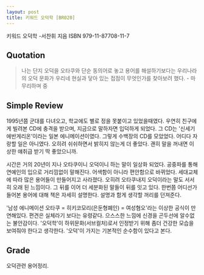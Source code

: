 ```yaml
---
layout: post
title: 키워드 오덕학 [BR020]
---
```


키워드 오덕학
-서찬휘 지음
ISBN 979-11-87708-11-7

## Quotation <i class="fa fa-quote-left" aria-hidden="true"></i>

>나는 단지 오덕을 오타쿠와 단순 동의어로 놓고 용어를 해설하기보다는 우리나라의 오덕 문화가 우리네 현실과 닿아 있는 접점이 무엇인가를 찾아보려 했다. - 마무리하며 중

## Simple Review <i class="fa fa-comment" aria-hidden="true"></i>

<span class="drop">1</span>995년쯤 군대를 다녀오고, 학교에도 별로 정을 못붙이고 있었을때였다. 우연히 친구에게 빌려본 CD에 충격을 받으며, 지금으로 말하자면 입덕하게 되었다. 그 CD는 '신세기 에반게리온'이라는 일본 에니메이션이였다. 그렇게 수백장의 CD를 모았었다. 어디다 자랑할 일은 아니였다. 오히려 쉬쉬하면서 밝히지 않는게 더 좋았다. 괜히 말을 꺼내면 이상한 얘취급 받기 딱 좋았으니까.

시간은 거의 20년이 지나 오타쿠이니 오덕이니 하는 말이 일상화 되었다. 공중파를 통해 연예인의 입으로 거리낌없이 말해진다. 어색함이 아니라 편안함으로 바뀌었다. 세대교체에 따라 많은 용어들이 만들어지고 사라졌다. 오히려 오타쿠내지 오덕이라는 말도 서서히 오래 된 느낌이다. 그 뒤를 이어 더 세분화된 말들이 뒤를 잇고 있다. 한번쯤 어디선가 들어본 용어에 대해 책은 자세히 설명한다. 설명과 함게 생각할 꺼리를 던져준다. 

'남성 에니메이션 오타쿠 = 히키코모리(은둔형폐인) = 여성혐오'라는 이상한 공식이 만연해있다. 편견은 실체라기 보다는 유령같다. 으스스한 느낌에 신경을 곤두선에 알수없는 불안감이다. '오덕학'이 하위문화(서브컬처)로서 인정받기 위해 좀더 건강한 모습을 보여줘야 한다고 생각한다. <span class="em">'오덕'이 가지는 기본적인 순수함이 있다고 본다.</span>

## Grade <i class="fa fa-paragraph" aria-hidden="true"></i>

<i class="fa fa-star" aria-hidden="true"></i>
<i class="fa fa-star" aria-hidden="true"></i>
<!-- <i class="fa fa-star" aria-hidden="true"></i> -->
<i class="fa fa-star-o" aria-hidden="true"></i>
<!-- <i class="fa fa-star-half-o" aria-hidden="true"></i> -->
<!-- <i class="fa fa-star-o" aria-hidden="true"></i> -->
<i class="fa fa-star-o" aria-hidden="true"></i>
<i class="fa fa-star-o" aria-hidden="true"></i>

오덕관련 용어정리.